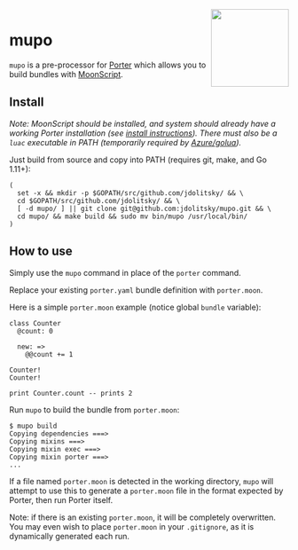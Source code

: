 <img align="right" src="lupo.png" width="140px" />

# mupo

`mupo` is a pre-processor for [Porter](https://porter.sh/) which allows you to build bundles with [MoonScript](https://moonscript.org/).

## Install

*Note: MoonScript should be installed, and system should already have a working Porter installation (see [install instructions](https://porter.sh/install/)). There must also be a `luac` executable in PATH (temporarily required by [Azure/golua](https://github.com/Azure/golua)).*

Just build from source and copy into PATH (requires git, make, and Go 1.11+):
```
(
  set -x && mkdir -p $GOPATH/src/github.com/jdolitsky/ && \
  cd $GOPATH/src/github.com/jdolitsky/ && \
  [ -d mupo/ ] || git clone git@github.com:jdolitsky/mupo.git && \
  cd mupo/ && make build && sudo mv bin/mupo /usr/local/bin/
)
```

## How to use

Simply use the `mupo` command in place of the `porter` command.

Replace your existing `porter.yaml` bundle definition with `porter.moon`.

Here is a simple `porter.moon` example (notice global `bundle` variable):
```moon
class Counter
  @count: 0

  new: =>
    @@count += 1

Counter!
Counter!

print Counter.count -- prints 2
```

Run `mupo` to build the bundle from `porter.moon`:
```
$ mupo build
Copying dependencies ===>
Copying mixins ===>
Copying mixin exec ===>
Copying mixin porter ===>
...
```

If a file named `porter.moon` is detected in the working directory, `mupo` will attempt to use this to generate a `porter.moon` file in the format expected by Porter, then run Porter itself.

Note: if there is an existing `porter.moon`, it will be completely overwritten. You may even wish to place `porter.moon` in your `.gitignore`, as it is dynamically generated each run.
